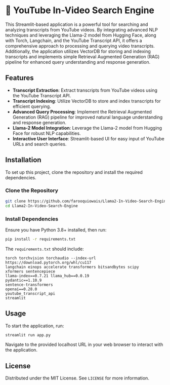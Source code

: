 # 🦙 YouTube In-Video Search Engine

This Streamlit-based application is a powerful tool for searching and analyzing transcripts from YouTube videos. By integrating advanced NLP techniques and leveraging the Llama-2 model from Hugging Face, along with Torch, Langchain, and the YouTube Transcript API, it offers a comprehensive approach to processing and querying video transcripts. Additionally, the application utilizes VectorDB for storing and indexing transcripts and implements simple Retrieval Augmented Generation (RAG) pipeline for enhanced query understanding and response generation.

## Features

- **Transcript Extraction**: Extract transcripts from YouTube videos using the YouTube Transcript API.
- **Transcript Indexing**: Utilize VectorDB to store and index transcripts for efficient querying.
- **Advanced Query Processing**: Implement the Retrieval Augmented Generation (RAG) pipeline for improved natural language understanding and response generation.
- **Llama-2 Model Integration**: Leverage the Llama-2 model from Hugging Face for robust NLP capabilities.
- **Interactive User Interface**: Streamlit-based UI for easy input of YouTube URLs and search queries.


## Installation

To set up this project, clone the repository and install the required dependencies.

### Clone the Repository

```bash
git clone https://github.com/farooquiowais/Llama2-In-Video-Search-Engine.git
cd Llama2-In-Video-Search-Engine
```

### Install Dependencies

Ensure you have Python 3.8+ installed, then run:

```bash
pip install -r requirements.txt
```

The `requirements.txt` should include:
```
torch torchvision torchaudio --index-url https://download.pytorch.org/whl/cu117
langchain einops accelerate transformers bitsandbytes scipy
xformers sentencepiece
llama-index==0.7.21 llama_hub==0.0.19
pydantic==1.10.9
sentence-transformers
openai==0.28.0
youtube_transcript_api
streamlit
```

## Usage

To start the application, run:

```bash
streamlit run app.py
```

Navigate to the provided localhost URL in your web browser to interact with the application.


## License

Distributed under the MIT License. See `LICENSE` for more information.